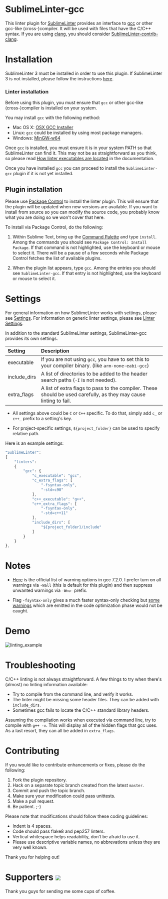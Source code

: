 SublimeLinter-gcc
=================

This linter plugin for [SublimeLinter](https://github.com/SublimeLinter/SublimeLinter3) provides an interface to [gcc](https://gcc.gnu.org/) or other gcc-like (cross-)compiler.
It will be used with files that have the C/C++ syntax.
If you are using [clang](https://clang.llvm.org), you should consider [Sublime​Linter-contrib-clang](https://github.com/nirm03/SublimeLinter-clang).


Installation
============

SublimeLinter 3 must be installed in order to use this plugin.
If SublimeLinter 3 is not installed, please follow the instructions
[here](http://sublimelinter.readthedocs.org/en/latest/installation.html).


### Linter installation

Before using this plugin, you must ensure that `gcc` or other gcc-like (cross-)compiler is installed on your system.

You may install `gcc` with the following method:

- Mac OS X: [OSX GCC Installer](https://github.com/kennethreitz/osx-gcc-installer)
- Linux: `gcc` could be installed by using most package managers.
- Windows: [MinGW-w64](https://sourceforge.net/projects/mingw-w64)

Once `gcc` is installed, you must ensure it is in your system PATH so that SublimeLinter can find it.
This may not be as straightforward as you think, so please read [How linter executables are located](http://sublimelinter.readthedocs.org/en/latest/usage.html#how-linter-executables-are-located) in the documentation.

Once you have installed `gcc` you can proceed to install the `SublimeLinter-gcc` plugin if it is not yet installed.


## Plugin installation

Please use [Package Control](https://sublime.wbond.net/installation) to install the linter plugin.
This will ensure that the plugin will be updated when new versions are available.
If you want to install from source so you can modify the source code,
you probably know what you are doing so we won't cover that here.

To install via Package Control, do the following:

1. Within Sublime Text, bring up the [Command Palette](http://docs.sublimetext.info/en/sublime-text-3/extensibility/command_palette.html) and type `install`.
   Among the commands you should see `Package Control: Install Package`.
   If that command is not highlighted, use the keyboard or mouse to select it.
   There will be a pause of a few seconds while Package Control fetches the list of available plugins.

1. When the plugin list appears, type `gcc`. Among the entries you should see `SublimeLinter-gcc`.
   If that entry is not highlighted, use the keyboard or mouse to select it.


Settings
========

For general information on how SublimeLinter works with settings, please see [Settings](http://sublimelinter.readthedocs.org/en/latest/settings.html).
For information on generic linter settings, please see [Linter Settings](http://sublimelinter.readthedocs.org/en/latest/linter_settings.html).

In addition to the standard SublimeLinter settings, SublimeLinter-gcc provides its own settings.

| Setting | Description |
| :------ | :---------- |
| executable | If you are not using `gcc`, you have to set this to your compiler binary. (like `arm-none-eabi-gcc`) |
| include_dirs | A list of directories to be added to the header search paths (`-I` is not needed). |
| extra_flags | A list of extra flags to pass to the compiler. These should be used carefully, as they may cause linting to fail. |

- All settings above could be `C` or `C++` specific.
  To do that, simply add `c_` or `c++_` prefix to a setting's key.

- For project-specific settings, `${project_folder}` can be used to specify relative path.

Here is an example settings:
```javascript
"SublimeLinter":
{
    "linters":
    {
        "gcc": {
            "c_executable": "gcc",
            "c_extra_flags": [
                "-fsyntax-only",
                "-std=c90"
            ],
            "c++_executable": "g++",
            "c++_extra_flags": [
                "-fsyntax-only",
                "-std=c++11"
            ],
            "include_dirs": [
                "${project_folder}/include"
            ]
        }
    }
},
```


Notes
=====

- [Here](https://gcc.gnu.org/onlinedocs/gcc-7.2.0/gcc/Warning-Options.html#Warning-Options)
  is the official list of warning options in gcc 7.2.0. I prefer turn on all warnings
  via `-Wall` (this is default for this plugin) and then suppress unwanted warnings via `-Wno-` prefix.

- Flag `-fsyntax-only` gives a much faster syntax-only checking but
  [some warnings](https://github.com/SublimeLinter/SublimeLinter-gcc/issues/4)
  which are emitted in the code optimization phase would not be caught.


Demo
====

![linting_example](https://raw.githubusercontent.com/SublimeLinter/SublimeLinter-gcc/gh-pages/images/linting_example.png)


Troubleshooting
===============

C/C++ linting is not always straightforward.
A few things to try when there's (almost) no linting information available:

- Try to compile from the command line, and verify it works.
- The linter might be missing some header files. They can be added with `include_dirs`.
- Sometimes gcc fails to locate the C/C++ standard library headers.

Assuming the compilation works when executed via command line, try to compile with `g++ -v`.
This will display all of the hidden flags that gcc uses.
As a last resort, they can all be added in `extra_flags`.


Contributing
============

If you would like to contribute enhancements or fixes, please do the following:

1. Fork the plugin repository.
1. Hack on a separate topic branch created from the latest `master`.
1. Commit and push the topic branch.
1. Make sure your modification could pass unittests.
1. Make a pull request.
1. Be patient.  ;-)

Please note that modifications should follow these coding guidelines:

- Indent is 4 spaces.
- Code should pass flake8 and pep257 linters.
- Vertical whitespace helps readability, don’t be afraid to use it.
- Please use descriptive variable names, no abbrevations unless they are very well known.

Thank you for helping out!


Supporters <a href="https://www.paypal.com/cgi-bin/webscr?cmd=_s-xclick&hosted_button_id=ATXYY9Y78EQ3Y" target="_blank"><img src="https://www.paypalobjects.com/en_US/i/btn/btn_donate_LG.gif" /></a>
==========

Thank you guys for sending me some cups of coffee.
